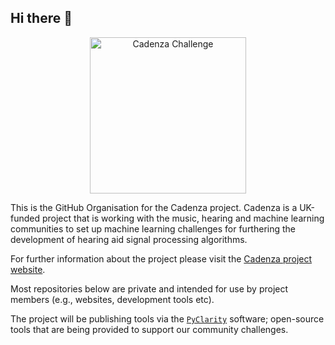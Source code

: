 ## Hi there 👋

<p align="center">
  <img src="docs/images/cadenza.png" alt="Cadenza Challenge" width="250"/>
</p>

This is the GitHub Organisation for the Cadenza project. Cadenza is a UK-funded project that is working with the music, hearing and machine learning communities to set up machine learning challenges for furthering the development of hearing aid signal processing algorithms.

For further information about the project please visit the [Cadenza project website](http://cadenzachallenge.org/).

Most repositories below are private and intended for use by project members (e.g., websites, development tools etc). 

The project will be publishing tools via the [`PyClarity`](https://github.com/claritychallenge/clarity) software; open-source tools that are being provided to support our community challenges.

